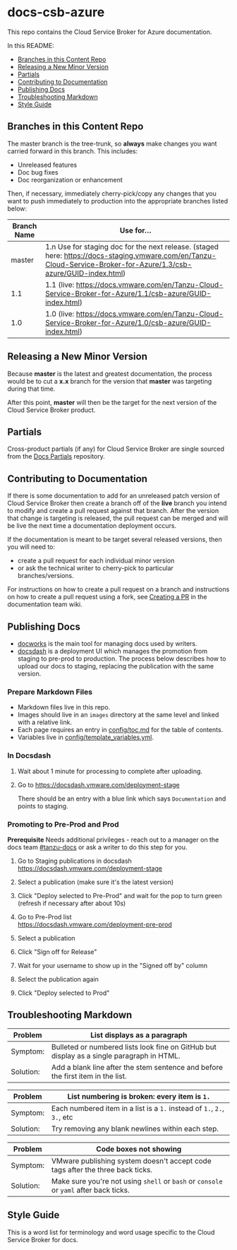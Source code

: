 # docs-csb-azure

This repo contains the Cloud Service Broker for Azure documentation.

In this README: 

- [Branches in this Content Repo](#branches-in-this-content-repo)
- [Releasing a New Minor Version](#releasing-a-new-minor-version)
- [Partials](#partials)
- [Contributing to Documentation](#contributing-to-documentation)
- [Publishing Docs](#publishing-docs)
- [Troubleshooting Markdown](#troubleshooting-markdown)
- [Style Guide](#style-guide)

## Branches in this Content Repo

The master branch is the tree-trunk, so **always** make changes you want carried forward in this branch. This includes:

* Unreleased features
* Doc bug fixes
* Doc reorganization or enhancement

Then, if necessary, immediately cherry-pick/copy any changes that you want to push immediately to production into the appropriate branches listed below:

| Branch Name| Use for… |
|------------| ---------|
| master     | 1.n Use for staging doc for the next release. (staged here: https://docs-staging.vmware.com/en/Tanzu-Cloud-Service-Broker-for-Azure/1.3/csb-azure/GUID-index.html) |
| 1.1     | 1.1 (live: https://docs.vmware.com/en/Tanzu-Cloud-Service-Broker-for-Azure/1.1/csb-azure/GUID-index.html) |
| 1.0     | 1.0 (live: https://docs.vmware.com/en/Tanzu-Cloud-Service-Broker-for-Azure/1.0/csb-azure/GUID-index.html) |

## Releasing a New Minor Version

Because **master** is the latest and greatest documentation, the process would be to cut a **x.x** branch
for the version that **master** was targeting during that time.

After this point, **master** will then be the target for the next version of the Cloud Service Broker product.


## Partials

Cross-product partials (if any) for Cloud Service Broker are single sourced from the [Docs Partials](https://github.com/pivotal-cf/docs-partials) repository.


## Contributing to Documentation

If there is some documentation to add for an unreleased patch version of Cloud Service Broker then create a branch off of the **live** branch
you intend to modify and create a pull request against that branch.
After the version that change is targeting is released, the pull request can be merged and will be live
the next time a documentation deployment occurs.

If the documentation is meant to be target several released versions,
then you will need to:
+ create a pull request for each individual minor version
+ or ask the technical writer to cherry-pick to particular branches/versions.

For instructions on how to create a pull request on a branch and instructions on how to create a
pull request using a fork, see
[Creating a PR](https://docs-wiki.sc2-04-pcf1-apps.oc.vmware.com/wiki/external/create-pr.html)
in the documentation team wiki.


## Publishing Docs

- [docworks](https://docworks.vmware.com/) is the main tool for managing docs used by writers.
- [docsdash](https://docsdash.vmware.com/) is a deployment UI which manages the promotion from
staging to pre-prod to production. The process below describes how to upload our docs to staging,
replacing the publication with the same version.

### Prepare Markdown Files
- Markdown files live in this repo.
- Images should live in an `images` directory at the same level and linked with a relative link.
- Each page requires an entry in [config/toc.md](config/toc.md) for the table of contents.
- Variables live in [config/template_variables.yml](config/template_variables.yml).

### In Docsdash

1. Wait about 1 minute for processing to complete after uploading.
2. Go to https://docsdash.vmware.com/deployment-stage

   There should be an entry with a blue link which says `Documentation` and points to staging.

### Promoting to Pre-Prod and Prod

**Prerequisite** Needs additional privileges - reach out to a manager on the docs team [#tanzu-docs](https://vmware.slack.com/archives/C055V2M0H) or ask a writer to do this step for you.

1. Go to Staging publications in docsdash  
  https://docsdash.vmware.com/deployment-stage

2. Select a publication (make sure it's the latest version)

3. Click "Deploy selected to Pre-Prod" and wait for the pop to turn green (refresh if necessary after about 10s)

4. Go to Pre-Prod list  
  https://docsdash.vmware.com/deployment-pre-prod

5. Select a publication

6. Click "Sign off for Release"

7. Wait for your username to show up in the "Signed off by" column

8. Select the publication again

9. Click "Deploy selected to Prod"

## Troubleshooting Markdown

| Problem | List displays as a paragraph |
|---------|-----------|
| Symptom:| Bulleted or numbered lists look fine on GitHub but display as a single paragraph in HTML.|
| Solution: | Add a blank line after the stem sentence and before the first item in the list.|

| Problem | List numbering is broken: every item is `1.` |
|---------|-----------|
| Symptom:| Each numbered item in a list is a `1.` instead of `1.`, `2.`, `3.`, etc|
| Solution: | Try removing any blank newlines within each step.|

| Problem | Code boxes not showing |
|---------|-----------|
| Symptom:| VMware publishing system doesn't accept code tags after the three back ticks.|
| Solution: | Make sure you're not using `shell` or `bash` or `console` or `yaml` after back ticks.|

## Style Guide

This is a word list for terminology and word usage specific to the Cloud Service Broker for docs.
